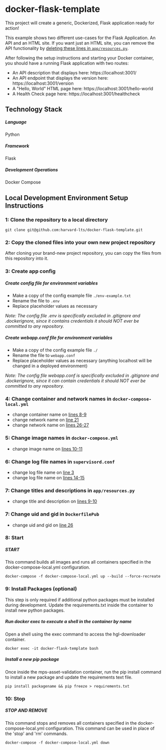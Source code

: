 # docker-flask-template
This project will create a generic, Dockerized, Flask application ready for action!

This example shows two different use-cases for the Flask Application. An API and an HTML site. If you want just an HTML site, you can remove the API functionality by [deleting these lines in `app/resources.py`](app/resources.py#L9-L17).

After following the setup instructions and starting your Docker container, you should have a running Flask application with two routes:

* An API description that displays here: https://localhost:3001/
* An API endpoint that displays the version here: https://localhost:3001/version
* A "Hello, World" HTML page here: https://localhost:3001/hello-world
* A Health Check page here: https://localhost:3001/healthcheck


## Technology Stack
##### Language
Python

##### Framework
Flask

##### Development Operations
Docker Compose

## Local Development Environment Setup Instructions

### 1: Clone the repository to a local directory
```git clone git@github.com:harvard-lts/docker-flask-template.git```

### 2: Copy the cloned files into your own new project repository

After cloning your brand-new project repository, you can copy the files from this repository into it.

### 3: Create app config

##### Create config file for environment variables
- Make a copy of the config example file `./env-example.txt`
- Rename the file to `.env`
- Replace placeholder values as necessary

*Note: The config file .env is specifically excluded in .gitignore and .dockerignore, since it contains credentials it should NOT ever be committed to any repository.*

##### Create webapp.conf file for environment variables
- Make a copy of the config example file `./`
- Rename the file to `webapp.conf`
- Replace placeholder values as necessary (anything localhost will be changed in a deployed environment)

*Note: The config file webapp.conf is specifically excluded in .gitignore and .dockerignore, since it can contain credentials it should NOT ever be committed to any repository.*

### 4: Change container and network names in `docker-compose-local.yml`
- change container name on [lines 8-9](/docker-compose-local.yml#L8-L9)
- change network name on [line 21](/docker-compose-local.yml#L21)
- change network name on [lines 26-27](/docker-compose-local.yml#L26-L27)

### 5: Change image names in `docker-compose.yml`
- change image name on [lines 10-11](/docker-compose.yml#L10-L11)

### 6: Change log file names in `supervisord.conf`
- change log file name on [line 3](/supervisord.conf#L3)
- change log file name on [lines 14-15](/supervisord.conf#L14-L15)

### 7: Change titles and descriptions in `app/resources.py`
- change title and description on [lines 9-10](/app/resources.py#L9-L10)

### 7: Change uid and gid in `DockerfilePub`
- change uid and gid on [line 26](/DockerfilePub#L26)

### 8: Start

##### START

This command builds all images and runs all containers specified in the docker-compose-local.yml configuration.

```
docker-compose -f docker-compose-local.yml up --build --force-recreate
```

### 9: Install Packages (optional)
This step is only required if additional python packages must be installed during development. Update the requirements.txt inside the container to install new python packages.

##### Run docker exec to execute a shell in the container by name

Open a shell using the exec command to access the hgl-downloader container.

```
docker exec -it docker-flask-template bash
```

##### Install a new pip package

Once inside the mps-asset-validation container, run the pip install command to install a new package and update the requirements text file.

```
pip install packagename && pip freeze > requirements.txt
```

### 10: Stop

##### STOP AND REMOVE

This command stops and removes all containers specified in the docker-compose-local.yml configuration. This command can be used in place of the 'stop' and 'rm' commands.

```
docker-compose -f docker-compose-local.yml down
```


